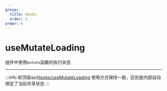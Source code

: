 ```yaml
---
group:
  title: Hooks
  order: 2
order: 6
---
```


# useMutateLoading

组件中使用`mutate`函数的执行状态

___
:::info
和顶层api[Hooks/useMutateLoading](/api/hooks/use-mutate-loading) 使用方式保持一致，区别是内部自动绑定了当前共享状态
:::
